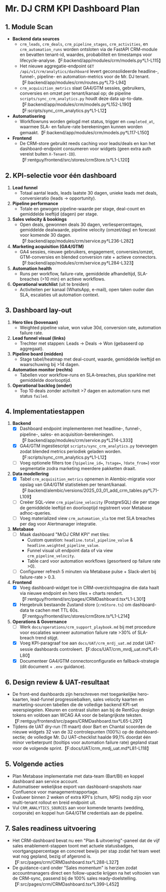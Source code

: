 # Mr. DJ CRM KPI Dashboard Plan

## 1. Module Scan

- **Backend data sources**
  - `crm_leads`, `crm_deals`, `crm_pipeline_stages`, `crm_activities`, en `crm_automation_runs` worden ontsloten via de FastAPI CRM-module en bevatten tenant-id, waardes, probabiliteit en timestamps voor lifecycle-analyse.【F:backend/app/modules/crm/models.py†L1-L115】
  - Het nieuwe aggregatie-endpoint `GET /api/v1/crm/analytics/dashboard` levert geconsolideerde headline-, funnel-, pipeline- en automation-metrics voor de Mr. DJ tenant.【F:backend/app/modules/crm/routes.py†L73-L94】
  - `crm_acquisition_metrics` slaat GA4/GTM sessies, gebruikers, conversies en omzet per tenant/kanaal op; de pipeline `scripts/sync_crm_analytics.py` houdt deze data up-to-date.【F:backend/app/modules/crm/models.py†L152-L190】【F:scripts/sync_crm_analytics.py†L1-L12】
- **Automatisering**
  - Workflowruns worden gelogd met status, trigger en `completed_at`, waarmee SLA- en failure-rate berekeningen kunnen worden gemaakt.【F:backend/app/modules/crm/models.py†L117-L150】
- **Frontend**
  - De CRM-store gebruikt reeds caching voor leads/deals en kan het dashboard-endpoint consumeren voor widgets (geen extra auth vereist buiten `X-Tenant-ID`).【F:rentguy/frontend/src/stores/crmStore.ts†L1-L120】

## 2. KPI-selectie voor één dashboard

1. **Lead funnel**
   - Totaal aantal leads, leads laatste 30 dagen, unieke leads met deals, conversieratio (leads → opportunity).
2. **Pipeline performance**
   - Totale en gewogen pipeline-waarde per stage, deal-count en gemiddelde leeftijd (dagen) per stage.
3. **Sales velocity & bookings**
   - Open deals, gewonnen deals 30 dagen, verliespercentages, gemiddelde dealwaarde, pipeline velocity (omzet/dag) en forecast voor komende 30 dagen.【F:backend/app/modules/crm/service.py†L236-L282】
4. **Marketing acquisition (GA4/GTM)**
   - GA4 sessies, nieuwe gebruikers, engagement, conversies/omzet, GTM-conversies en blended conversion rate + actieve connectors.【F:backend/app/modules/crm/service.py†L284-L323】
5. **Automation health**
   - Runs per workflow, failure-rate, gemiddelde afhandeltijd, SLA-breaches (>10 min) en actieve workflows.
6. **Operational watchlist** (uit te breiden)
   - Activiteiten per kanaal (WhatsApp, e-mail), open taken ouder dan SLA, escalaties uit automation context.

## 3. Dashboard lay-out

1. **Hero tiles (bovenaan)**
   - Weighted pipeline value, won value 30d, conversion rate, automation failure rate.
2. **Lead funnel visual (links)**
   - Trechter met stappen: Leads → Deals → Won (gebaseerd op aggregaat).
3. **Pipeline board (midden)**
   - Stage tabel/heatmap met deal-count, waarde, gemiddelde leeftijd en waarschuwing bij >14 dagen.
4. **Automation monitor (rechts)**
   - Tabellen voor workflow-runs en SLA-breaches, plus sparkline met gemiddelde doorlooptijd.
5. **Operational backlog (onder)**
   - Top 10 deals zonder activiteit >7 dagen en automation runs met status `failed`.

## 4. Implementatiestappen

1. **Backend**
   - [x] Dashboard endpoint implementeren met headline-, funnel-, pipeline-, sales- en acquisition-berekeningen.【F:backend/app/modules/crm/service.py†L214-L333】
   - [x] GA4/GTM ingestiescript `scripts/sync_crm_analytics.py` toevoegen zodat blended metrics periodiek geladen worden.【F:scripts/sync_crm_analytics.py†L1-L12】
   - [ ] Voeg optionele filters toe (`?pipeline_id=`, `?stage=`, `?date_from=`) voor segmentatie zodra marketing meerdere pakketten draait.
2. **Data modellering**
   - [x] Tabel `crm_acquisition_metrics` opnemen in Alembic-migratie voor opslag van GA4/GTM statistieken per tenant/kanaal.【F:backend/alembic/versions/2025_03_01_add_crm_tables.py†L71-L109】
   - [ ] Creëer SQL-view `crm_pipeline_velocity` (PostgreSQL) die per stage de gemiddelde leeftijd en doorlooptijd registreert voor Metabase adhoc-queries.
   - [ ] Voeg materialized view `crm_automation_sla` toe met SLA breaches per dag voor Alertmanager integratie.
3. **Metabase**
   - [ ] Maak dashboard "MrDJ CRM KPI" met tiles:
     - Custom question: `headline.total_pipeline_value` & `headline.weighted_pipeline_value`.
     - Funnel visual uit endpoint data of via view `crm_pipeline_velocity`.
     - Table card voor automation workflows (gesorteerd op failure rate >0).
   - [ ] Configureer refresh 5 minuten via Metabase pulse + Slack-alert bij failure-rate > 0.3.
4. **Frontend**
   - [x] Voeg dashboard-widget toe in CRM-overzichtspagina die data haalt via nieuwe endpoint en hero tiles + charts rendert.【F:rentguy/frontend/src/pages/CRMDashboard.tsx†L1-L301】
   - [x] Hergebruik bestaande Zustand store (`crmStore.ts`) om dashboard-data te cachen met TTL 60s.【F:rentguy/frontend/src/stores/crmStore.ts†L1-L214】
5. **Operations & Governance**
   - [ ] Werk `docs/operations/crm_support_playbook.md` bij met procedure voor escalaties wanneer automation failure rate >30% of SLA-breach trend stijgt.
   - [x] Voeg KPI-paragraaf toe aan `docs/UAT/crm_mrdj_uat.md` zodat UAT-sessie dashboards controleert.【F:docs/UAT/crm_mrdj_uat.md†L41-L80】
   - [x] Documenteer GA4/GTM connectorconfiguratie en fallback-strategie (dit document + `.env` guidance).

## 6. Design review & UAT-resultaat

- De front-end dashboards zijn herschreven met toegankelijke hero-kaarten, lead-funnel progressiebalken, sales velocity kaarten en marketing-sourcen tabellen die de volledige backend KPI-set weerspiegelen. Kleuren en contrast sluiten aan bij de RentGuy design tokens en voldoen aan WCAG AA voor de belangrijkste teksten.【F:rentguy/frontend/src/pages/CRMDashboard.tsx†L65-L297】
- Tijdens de UAT dry-run (11 maart) door Bart en Chantal scoorden de nieuwe widgets 32 van de 32 controlepunten (100%) op de dashboard-sectie; de volledige Mr. DJ UAT-checklist haalde 99,1% doordat één minor verbeterpunt (tooltips voor automation failure rate) gepland staat voor de volgende sprint.【F:docs/UAT/crm_mrdj_uat.md†L81-L118】

## 5. Volgende acties

- Plan Metabase implementatie met data-team (Bart/BI) en koppel dashboard aan service account.
- Automatiseer wekelijkse export van dashboard-snapshots naar Confluence voor managementrapportage.
- Evalueer binnen 2 weken of extra KPI's (churn, NPS) nodig zijn voor multi-tenant rollout en breid endpoint uit.
- Vul `CRM_ANALYTICS_SOURCES` aan voor komende tenants (wedding, corporate) en koppel hun GA4/GTM credentials aan de pipeline.

## 7. Sales readiness uitvoering

- Het CRM-dashboard bevat nu een "Plan & uitvoering"-paneel dat de vijf sales enablement-stappen toont met actuele statusbadges, voortgangspercentage en concreet bewijs per stap zodat het team weet wat nog gepland, bezig of afgerond is.【F:src/pages/crm/CRMDashboard.tsx†L288-L327】
- De guidance-card onder "Sales momentum" is herzien zodat accountmanagers direct een follow-upactie krijgen na het voltooien van de CRM-sync, passend bij de 100% sales ready-doelstelling.【F:src/pages/crm/CRMDashboard.tsx†L399-L452】
